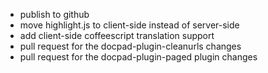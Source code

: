 * publish to github
* move highlight.js to client-side instead of server-side
* add client-side coffeescript translation support
* pull request for the docpad-plugin-cleanurls changes
* pull request for the docpad-plugin-paged plugin changes

